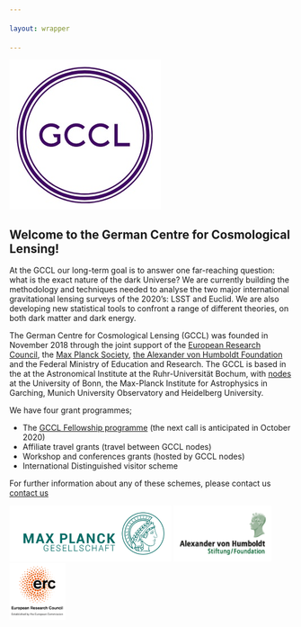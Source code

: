 ```yaml
---

layout: wrapper

---
```


![Image](assets/img/GCCL_logo.jpg)

## Welcome to the German Centre for Cosmological Lensing!

At the GCCL our long-term goal is to answer one far-reaching question: what is the exact nature of the dark Universe?    We are currently building the methodology and techniques needed to analyse the two major international gravitational lensing surveys of the 2020’s: LSST and Euclid.  We are also developing new statistical tools to confront a range of different theories, on both dark matter and dark energy.

The German Centre for Cosmological Lensing (GCCL) was founded in November 2018 through the joint support of the [European Research Council](https://erc.europa.eu/), the [Max Planck Society](https://www.mpg.de/en), [the Alexander von Humboldt Foundation](https://www.humboldt-foundation.de/web/home.html) and the Federal Ministry of Education and Research.   The GCCL is based in the at the Astronomical Institute at the Ruhr-Universität Bochum, with [nodes](/nodes/) at the University of Bonn, the Max-Planck Institute for Astrophysics in Garching, Munich University Observatory and Heidelberg University.

We have four grant programmes;

- The <a href="fellows">GCCL Fellowship programme</a> (the next call is anticipated in October 2020)
- Affiliate travel grants (travel between GCCL nodes)
- Workshop and conferences grants (hosted by GCCL nodes)
- International Distinguished visitor scheme 

For further information about any of these schemes, please contact us <a href="contact">contact us</a>

<a href="https://www.mpg.de/en"><img src="assets/img/Max-Planck_logo.jpg" height="100"></a>
<img src="assets/img/Humboldt_logo.gif" height="100">
<img src="assets/img/LOGO_ERC.png" height="100">
